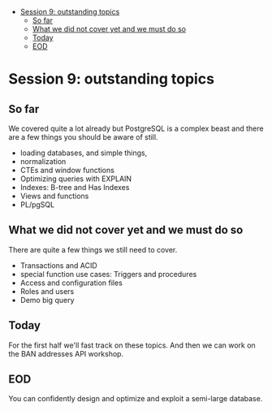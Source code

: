 - [Session 9: outstanding topics](#session-9-outstanding-topics)
  - [So far](#so-far)
  - [What we did not cover yet and we must do so](#what-we-did-not-cover-yet-and-we-must-do-so)
  - [Today](#today)
  - [EOD](#eod)

# Session 9: outstanding topics

## So far

We covered quite a lot already but PostgreSQL is a complex beast and there are a few things you should be aware of still.

- loading databases, and simple things,
- normalization
- CTEs and window functions
- Optimizing queries with EXPLAIN
- Indexes: B-tree and Has Indexes
- Views and functions
- PL/pgSQL

## What we did not cover yet and we must do so

There are quite a few things we still need to cover.

- Transactions and ACID
- special function use cases: Triggers and procedures
- Access and configuration files
- Roles and users
- Demo big query

## Today

For the first half we'll fast track on these topics.
And then we can work on the BAN addresses API workshop.

## EOD

You can confidently design and optimize and exploit a semi-large database.

